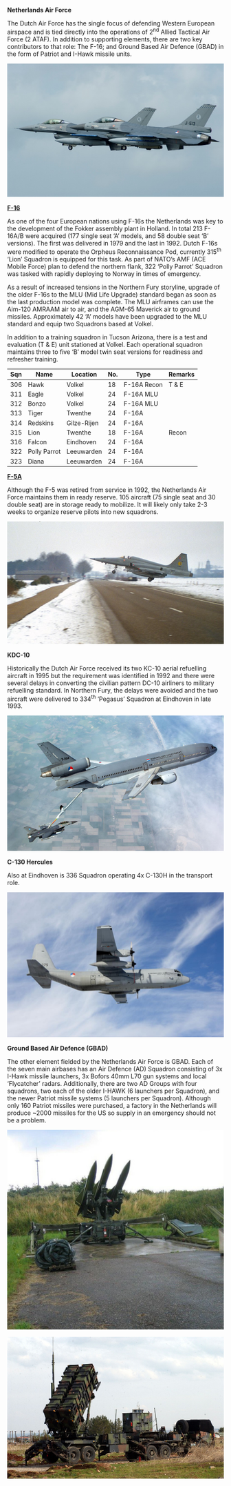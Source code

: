 **Netherlands Air Force**

The Dutch Air Force has the single focus of defending Western European
airspace and is tied directly into the operations of 2<sup>nd</sup>
Allied Tactical Air Force (2 ATAF). In addition to supporting elements,
there are two key contributors to that role: The F-16; and Ground Based
Air Defence (GBAD) in the form of Patriot and I-Hawk missile units.

![](/assets/images/nato/nl/air/image1.jpeg)

[**F-16**](http://www.f-16.net/f-16_users_article8.html)

As one of the four European nations using F-16s the Netherlands was key
to the development of the Fokker assembly plant in Holland. In total 213
F-16A/B were acquired (177 single seat ‘A’ models, and 58 double seat
‘B’ versions). The first was delivered in 1979 and the last in 1992.
Dutch F-16s were modified to operate the Orpheus Reconnaissance Pod,
currently 315<sup>th</sup> ‘Lion’ Squadron is equipped for this task. As
part of NATO’s AMF (ACE Mobile Force) plan to defend the northern flank,
322 ‘Polly Parrot’ Squadron was tasked with rapidly deploying to Norway
in times of emergency.

As a result of increased tensions in the Northern Fury storyline,
upgrade of the older F-16s to the MLU (Mid Life Upgrade) standard began
as soon as the last production model was complete. The MLU airframes can
use the Aim-120 AMRAAM air to air, and the AGM-65 Maverick air to ground
missiles. Approximately 42 ‘A’ models have been upgraded to the MLU
standard and equip two Squadrons based at Volkel.

In addition to a training squadron in Tucson Arizona, there is a test
and evaluation (T & E) unit stationed at Volkel. Each operational
squadron maintains three to five ‘B’ model twin seat versions for
readiness and refresher training.

| Sqn | Name         | Location    | No. | Type        | Remarks |
| --- | ------------ | ----------- | --- | ----------- | ------- |
| 306 | Hawk         | Volkel      | 18  | F-16A Recon | T & E   |
| 311 | Eagle        | Volkel      | 24  | F-16A MLU   |         |
| 312 | Bonzo        | Volkel      | 24  | F-16A MLU   |         |
| 313 | Tiger        | Twenthe     | 24  | F-16A       |         |
| 314 | Redskins     | Gilze-Rijen | 24  | F-16A       |         |
| 315 | Lion         | Twenthe     | 18  | F-16A       | Recon   |
| 316 | Falcon       | Eindhoven   | 24  | F-16A       |         |
| 322 | Polly Parrot | Leeuwarden  | 24  | F-16A       |         |
| 323 | Diana        | Leeuwarden  | 24  | F-16A       |         |

[**F-5A**](http://www.the-northrop-f-5-enthusiast-page.info/AirForces/NetherlandsAF.html)

Although the F-5 was retired from service in 1992, the Netherlands Air
Force maintains them in ready reserve. 105 aircraft (75 single seat and
30 double seat) are in storage ready to mobilize. It will likely only
take 2-3 weeks to organize reserve pilots into new squadrons.

![](/assets/images/nato/nl/air/image2.jpg)

**KDC-10**

Historically the Dutch Air Force received its two KC-10 aerial
refuelling aircraft in 1995 but the requirement was identified in 1992
and there were several delays in converting the civilian pattern DC-10
airliners to military refuelling standard. In Northern Fury, the delays
were avoided and the two aircraft were delivered to 334<sup>th</sup>
‘Pegasus’ Squadron at Eindhoven in late 1993.

![](/assets/images/nato/nl/air/image3.jpg)

**C-130 Hercules**

Also at Eindhoven is 336 Squadron operating 4x C-130H in the transport
role.

![](/assets/images/nato/nl/air/image4.jpg)

**Ground Based Air Defence (GBAD)**

The other element fielded by the Netherlands Air Force is GBAD. Each of
the seven main airbases has an Air Defence (AD) Squadron consisting of
3x I-Hawk missile launchers, 3x Bofors 40mm L70 gun systems and local
‘Flycatcher’ radars. Additionally, there are two AD Groups with four
squadrons, two each of the older I-HAWK (6 launchers per Squadron), and
the newer Patriot missile systems (5 launchers per Squadron). Although
only 160 Patriot missiles were purchased, a factory in the Netherlands
will produce \~2000 missiles for the US so supply in an emergency should
not be a problem.

![](/assets/images/nato/nl/air/image5.png)

![](/assets/images/nato/nl/air/image6.jpeg)
